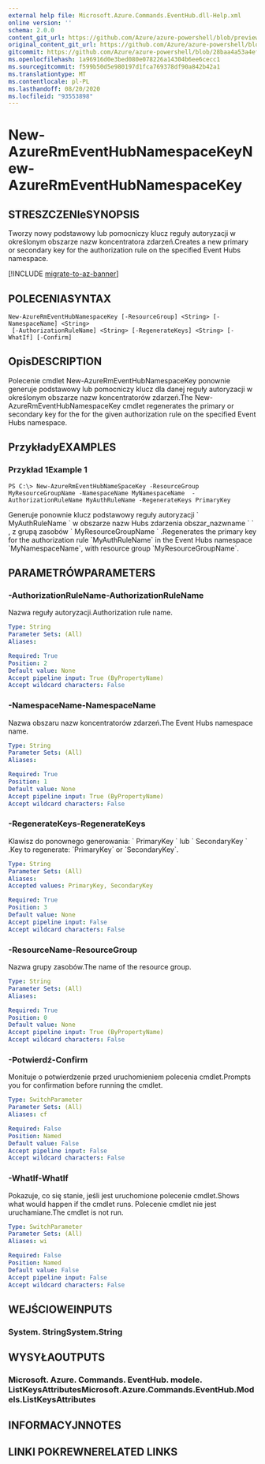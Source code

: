 ```yaml
---
external help file: Microsoft.Azure.Commands.EventHub.dll-Help.xml
online version: ''
schema: 2.0.0
content_git_url: https://github.com/Azure/azure-powershell/blob/preview/src/ResourceManager/EventHub/Commands.EventHub/help/New-AzureRmEventHubNamespaceKey.md
original_content_git_url: https://github.com/Azure/azure-powershell/blob/preview/src/ResourceManager/EventHub/Commands.EventHub/help/New-AzureRmEventHubNamespaceKey.md
gitcommit: https://github.com/Azure/azure-powershell/blob/28baa4a53a4efceb1197c032a8db08e199f0858d
ms.openlocfilehash: 1a96916d0e3bed080e078226a14304b6ee6cecc1
ms.sourcegitcommit: f599b50d5e980197d1fca769378df90a842b42a1
ms.translationtype: MT
ms.contentlocale: pl-PL
ms.lasthandoff: 08/20/2020
ms.locfileid: "93553898"
---
```

# <span data-ttu-id="81281-101">New-AzureRmEventHubNamespaceKey</span><span class="sxs-lookup"><span data-stu-id="81281-101">New-AzureRmEventHubNamespaceKey</span></span>

## <span data-ttu-id="81281-102">STRESZCZENIe</span><span class="sxs-lookup"><span data-stu-id="81281-102">SYNOPSIS</span></span>
<span data-ttu-id="81281-103">Tworzy nowy podstawowy lub pomocniczy klucz reguły autoryzacji w określonym obszarze nazw koncentratora zdarzeń.</span><span class="sxs-lookup"><span data-stu-id="81281-103">Creates a new primary or secondary key for the authorization rule on the specified Event Hubs namespace.</span></span>

[!INCLUDE [migrate-to-az-banner](../../includes/migrate-to-az-banner.md)]

## <span data-ttu-id="81281-104">POLECENIA</span><span class="sxs-lookup"><span data-stu-id="81281-104">SYNTAX</span></span>

```
New-AzureRmEventHubNamespaceKey [-ResourceGroup] <String> [-NamespaceName] <String>
 [-AuthorizationRuleName] <String> [-RegenerateKeys] <String> [-WhatIf] [-Confirm]
```

## <span data-ttu-id="81281-105">Opis</span><span class="sxs-lookup"><span data-stu-id="81281-105">DESCRIPTION</span></span>
<span data-ttu-id="81281-106">Polecenie cmdlet New-AzureRmEventHubNamespaceKey ponownie generuje podstawowy lub pomocniczy klucz dla danej reguły autoryzacji w określonym obszarze nazw koncentratorów zdarzeń.</span><span class="sxs-lookup"><span data-stu-id="81281-106">The New-AzureRmEventHubNamespaceKey cmdlet regenerates the primary or secondary key for the for the given authorization rule on the specified Event Hubs namespace.</span></span>

## <span data-ttu-id="81281-107">Przykłady</span><span class="sxs-lookup"><span data-stu-id="81281-107">EXAMPLES</span></span>

### <span data-ttu-id="81281-108">Przykład 1</span><span class="sxs-lookup"><span data-stu-id="81281-108">Example 1</span></span>
```
PS C:\> New-AzureRmEventHubNameSpaceKey -ResourceGroup MyResourceGroupName -NamespaceName MyNamespaceName  -AuthorizationRuleName MyAuthRuleName -RegenerateKeys PrimaryKey
```

<span data-ttu-id="81281-109">Generuje ponownie klucz podstawowy reguły autoryzacji \` MyAuthRuleName \` w obszarze nazw Hubs zdarzenia obszar_nazwname \` \` , z grupą zasobów \` MyResourceGroupName \` .</span><span class="sxs-lookup"><span data-stu-id="81281-109">Regenerates the primary key for the authorization rule \`MyAuthRuleName\` in the Event Hubs namespace \`MyNamespaceName\`, with resource group \`MyResourceGroupName\`.</span></span>

## <span data-ttu-id="81281-110">PARAMETRÓW</span><span class="sxs-lookup"><span data-stu-id="81281-110">PARAMETERS</span></span>

### <span data-ttu-id="81281-111">-AuthorizationRuleName</span><span class="sxs-lookup"><span data-stu-id="81281-111">-AuthorizationRuleName</span></span>
<span data-ttu-id="81281-112">Nazwa reguły autoryzacji.</span><span class="sxs-lookup"><span data-stu-id="81281-112">Authorization rule name.</span></span>

```yaml
Type: String
Parameter Sets: (All)
Aliases: 

Required: True
Position: 2
Default value: None
Accept pipeline input: True (ByPropertyName)
Accept wildcard characters: False
```

### <span data-ttu-id="81281-113">-NamespaceName</span><span class="sxs-lookup"><span data-stu-id="81281-113">-NamespaceName</span></span>
<span data-ttu-id="81281-114">Nazwa obszaru nazw koncentratorów zdarzeń.</span><span class="sxs-lookup"><span data-stu-id="81281-114">The Event Hubs namespace name.</span></span>

```yaml
Type: String
Parameter Sets: (All)
Aliases: 

Required: True
Position: 1
Default value: None
Accept pipeline input: True (ByPropertyName)
Accept wildcard characters: False
```

### <span data-ttu-id="81281-115">-RegenerateKeys</span><span class="sxs-lookup"><span data-stu-id="81281-115">-RegenerateKeys</span></span>
<span data-ttu-id="81281-116">Klawisz do ponownego generowania: \` PrimaryKey \` lub \` SecondaryKey \` .</span><span class="sxs-lookup"><span data-stu-id="81281-116">Key to regenerate: \`PrimaryKey\` or \`SecondaryKey\`.</span></span>

```yaml
Type: String
Parameter Sets: (All)
Aliases: 
Accepted values: PrimaryKey, SecondaryKey

Required: True
Position: 3
Default value: None
Accept pipeline input: False
Accept wildcard characters: False
```

### <span data-ttu-id="81281-117">-ResourceName</span><span class="sxs-lookup"><span data-stu-id="81281-117">-ResourceGroup</span></span>
<span data-ttu-id="81281-118">Nazwa grupy zasobów.</span><span class="sxs-lookup"><span data-stu-id="81281-118">The name of the resource group.</span></span>

```yaml
Type: String
Parameter Sets: (All)
Aliases: 

Required: True
Position: 0
Default value: None
Accept pipeline input: True (ByPropertyName)
Accept wildcard characters: False
```

### <span data-ttu-id="81281-119">-Potwierdź</span><span class="sxs-lookup"><span data-stu-id="81281-119">-Confirm</span></span>
<span data-ttu-id="81281-120">Monituje o potwierdzenie przed uruchomieniem polecenia cmdlet.</span><span class="sxs-lookup"><span data-stu-id="81281-120">Prompts you for confirmation before running the cmdlet.</span></span>

```yaml
Type: SwitchParameter
Parameter Sets: (All)
Aliases: cf

Required: False
Position: Named
Default value: False
Accept pipeline input: False
Accept wildcard characters: False
```

### <span data-ttu-id="81281-121">-WhatIf</span><span class="sxs-lookup"><span data-stu-id="81281-121">-WhatIf</span></span>
<span data-ttu-id="81281-122">Pokazuje, co się stanie, jeśli jest uruchomione polecenie cmdlet.</span><span class="sxs-lookup"><span data-stu-id="81281-122">Shows what would happen if the cmdlet runs.</span></span>
<span data-ttu-id="81281-123">Polecenie cmdlet nie jest uruchamiane.</span><span class="sxs-lookup"><span data-stu-id="81281-123">The cmdlet is not run.</span></span>

```yaml
Type: SwitchParameter
Parameter Sets: (All)
Aliases: wi

Required: False
Position: Named
Default value: False
Accept pipeline input: False
Accept wildcard characters: False
```

## <span data-ttu-id="81281-124">WEJŚCIOWE</span><span class="sxs-lookup"><span data-stu-id="81281-124">INPUTS</span></span>

### <span data-ttu-id="81281-125">System. String</span><span class="sxs-lookup"><span data-stu-id="81281-125">System.String</span></span>

## <span data-ttu-id="81281-126">WYSYŁA</span><span class="sxs-lookup"><span data-stu-id="81281-126">OUTPUTS</span></span>

### <span data-ttu-id="81281-127">Microsoft. Azure. Commands. EventHub. modele. ListKeysAttributes</span><span class="sxs-lookup"><span data-stu-id="81281-127">Microsoft.Azure.Commands.EventHub.Models.ListKeysAttributes</span></span>

## <span data-ttu-id="81281-128">INFORMACYJN</span><span class="sxs-lookup"><span data-stu-id="81281-128">NOTES</span></span>

## <span data-ttu-id="81281-129">LINKI POKREWNE</span><span class="sxs-lookup"><span data-stu-id="81281-129">RELATED LINKS</span></span>


